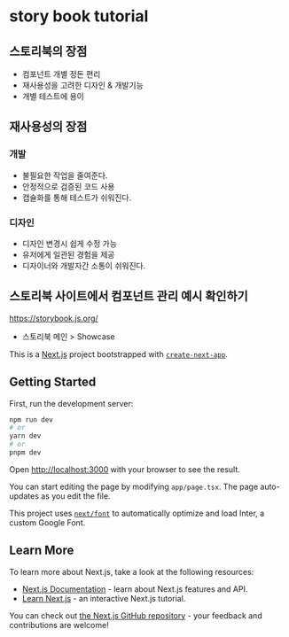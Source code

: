 # story book tutorial
## 스토리북의 장점
- 컴포넌트 개별 정돈 편리
- 재사용성을 고려한 디자인 & 개발기능
- 개별 테스트에 용이

## 재사용성의 장점
### 개발
- 불필요한 작업을 줄여준다.
- 안정적으로 검증된 코드 사용
- 캡슐화를 통해 테스트가 쉬워진다.

### 디자인
- 디자인 변경시 쉽게 수정 가능
- 유저에게 일관된 경험을 제공
- 디자이너와 개발자간 소통이 쉬워진다.

## 스토리북 사이트에서 컴포넌트 관리 예시 확인하기
https://storybook.js.org/
- 스토리북 메인 > Showcase


This is a [Next.js](https://nextjs.org/) project bootstrapped with [`create-next-app`](https://github.com/vercel/next.js/tree/canary/packages/create-next-app).

## Getting Started

First, run the development server:

```bash
npm run dev
# or
yarn dev
# or
pnpm dev
```

Open [http://localhost:3000](http://localhost:3000) with your browser to see the result.

You can start editing the page by modifying `app/page.tsx`. The page auto-updates as you edit the file.

This project uses [`next/font`](https://nextjs.org/docs/basic-features/font-optimization) to automatically optimize and load Inter, a custom Google Font.

## Learn More

To learn more about Next.js, take a look at the following resources:

- [Next.js Documentation](https://nextjs.org/docs) - learn about Next.js features and API.
- [Learn Next.js](https://nextjs.org/learn) - an interactive Next.js tutorial.

You can check out [the Next.js GitHub repository](https://github.com/vercel/next.js/) - your feedback and contributions are welcome!
